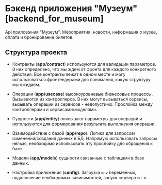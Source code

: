 # Бэкенд приложения "Музеум" [backend_for_museum]

Api прилоежния "Музеум".
Мероприятия, новости, информация о музее, оплата и бронирование билетов.

## Структура проекта

- Контракты (**app/contract**) используются для валидации параметров. В них определено, что мы ждем от фронта для каждого конкретного действия. Все контракты лежат в одном месте и могу использоваться фронтендерами для понимания, какую структуру мы ожидаем.

- Операции (**app/usecase**) высокоуровневые бизнесовые процессы. Вызываются из контроллеров. В них могут вызываться сервисы, вызывать операции из сервисов - недопустимо. Прослойка между контроллерами и сервисами/моделями.

- Сущности (**app/entity**) описывают параметры для операций и используются для формирования результата выполнения операции.

- Взаимодействие с базой (**app/repo**). Логика для запросов/изменений/создания данных в БД. Напрямую использовать запросы нельзя, необходимо использовать эту прослойку для обращения к базе.

- Модели (**app/models**) сущности связанные с таблицами в базе данных. 

- Настройка приложения (**config**). Загрузка `env` переменных, подключение необходимых зависимостей, запуск сервера и т.п.
